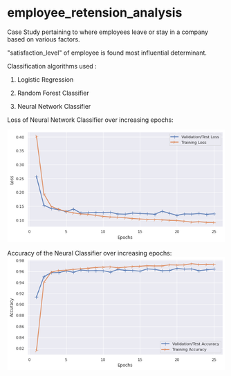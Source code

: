 # employee_retension_analysis
Case Study pertaining to where employees leave or stay in a company based on various factors.

"satisfaction_level" of employee is found most influential determinant.

Classification algorithms used :

1) Logistic Regression

2) Random Forest Classifier

3) Neural Network Classifier

Loss of Neural Network Classifier over increasing epochs:

![ Training and Validation Loss](https://github.com/priyanu17/employee_retension_analysis/blob/master/Images/Loss%20Image.png?raw=true)

Accuracy of the Neural Classifier over increasing epochs:
![ Training and Validation Accuracy](https://github.com/priyanu17/employee_retension_analysis/blob/master/Images/Accuracy%20Image.png?raw=true)
